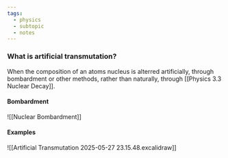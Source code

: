 ```yaml
---
tags:
  - physics
  - subtopic
  - notes
---
```

### What is artificial transmutation?
When the composition of an atoms nucleus is alterred artificially, through bombardment or other methods, rather than naturally, through [[Physics 3.3 Nuclear Decay]].
#### Bombardment
![[Nuclear Bombardment]]


#### Examples
![[Artificial Transmutation 2025-05-27 23.15.48.excalidraw]]